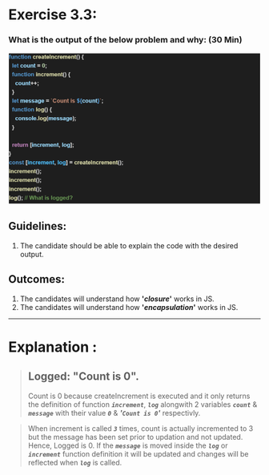 # Exercise 3.3:

### What is the output of the below problem and why: **(30 Min)**

![](Problem.png)

## Guidelines:

1. The candidate should be able to explain the code with the desired output.

## Outcomes:

1. The candidates will understand how **'_closure_'** works in JS.
2. The candidates will understand how **'_encapsulation_'** works in JS.

---

# Explanation :

> ## Logged: "Count is 0".
>
> Count is 0 because createIncrement is executed and it only returns the definition of function **_`increment`_**, **_`log`_** alongwith 2 variables **_`count`_** & **_`message`_** with their value **_`0`_** & **_'`Count is 0`'_** respectivly.

> When increment is called **_`3`_** times, count is actually incremented to 3 but the message has been set prior to updation and not updated. Hence, Logged is 0.
> If the **_`message`_** is moved inside the **_`log`_** or **_`increment`_** function definition it will be updated and changes will be reflected when **_`log`_** is called.
